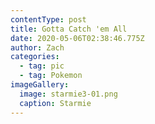 ```yaml
---
contentType: post
title: Gotta Catch 'em All
date: 2020-05-06T02:38:46.775Z
author: Zach
categories:
  - tag: pic
  - tag: Pokemon
imageGallery:
  image: starmie3-01.png
  caption: Starmie
---
```

